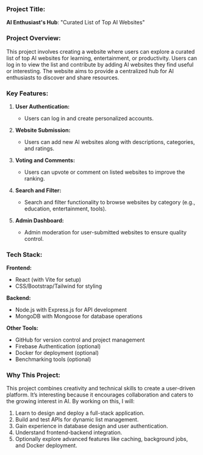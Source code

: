 
### Project Title:  
**AI Enthusiast's Hub**: "Curated List of Top AI Websites"



### Project Overview:
This project involves creating a website where users can explore a curated list of top AI websites for learning, entertainment, or productivity. Users can log in to view the list and contribute by adding AI websites they find useful or interesting. The website aims to provide a centralized hub for AI enthusiasts to discover and share resources.  


### **Key Features:**  
1. **User Authentication:**  
   - Users can log in and create personalized accounts.

2. **Website Submission:**  
   - Users can add new AI websites along with descriptions, categories, and ratings.  

3. **Voting and Comments:**
   - Users can upvote or comment on listed websites to improve the ranking.  

4. **Search and Filter:**  
   - Search and filter functionality to browse websites by category (e.g., education, entertainment, tools).  

5. **Admin Dashboard:**  
   - Admin moderation for user-submitted websites to ensure quality control.  



### **Tech Stack:**  
**Frontend:**  
- React (with Vite for setup)  
- CSS/Bootstrap/Tailwind for styling  

**Backend:**  
- Node.js with Express.js for API development  
- MongoDB with Mongoose for database operations  

**Other Tools:**  
- GitHub for version control and project management  
- Firebase Authentication (optional)  
- Docker for deployment (optional)  
- Benchmarking tools (optional)  



### Why This Project:
This project combines creativity and technical skills to create a user-driven platform. It’s interesting because it encourages collaboration and caters to the growing interest in AI. By working on this, I will:  
1. Learn to design and deploy a full-stack application.  
2. Build and test APIs for dynamic list management.  
3. Gain experience in database design and user authentication.  
4. Understand frontend-backend integration.  
5. Optionally explore advanced features like caching, background jobs, and Docker deployment.  

